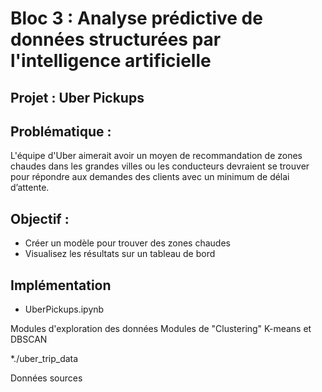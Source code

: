 # Bloc 3 : Analyse prédictive de données structurées par l'intelligence artificielle

## Projet : Uber Pickups

## Problématique :
L'équipe d'Uber aimerait avoir un moyen de recommandation de zones chaudes dans les grandes villes ou les conducteurs devraient se trouver pour répondre aux demandes des clients avec un minimum de délai d’attente.

## Objectif :
* Créer un modèle pour trouver des zones chaudes
* Visualisez les résultats sur un tableau de bord

## Implémentation
* UberPickups.ipynb

Modules d'exploration des données
Modules de "Clustering" K-means et DBSCAN

*./uber_trip_data

Données sources
